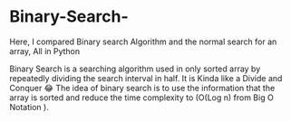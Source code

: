 # Binary-Search-

Here, I compared Binary search Algorithm and the normal search for an array, All in Python 

Binary Search is a searching algorithm used in only sorted array by repeatedly dividing the search interval in half.
It is Kinda like a Divide and Conquer 😂
The idea of binary search is to use the information that the array is sorted and reduce the time complexity to (O(Log n) from Big O Notation ). 
